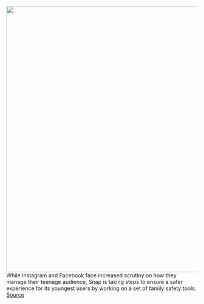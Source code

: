 <img src='https://cdn.vox-cdn.com/thumbor/N_O22IUdOu_CbK0ci7GPV3fTcJE=/0x0:2040x1360/1200x800/filters:focal(857x517:1183x843)/cdn.vox-cdn.com/uploads/chorus_image/image/70028253/akrales_160302_1497_A_0001.0.jpg' width='700px' /><br/>
While Instagram and Facebook face increased scrutiny on how they manage their teenage audience, Snap is taking steps to ensure a safer experience for its youngest users by working on a set of family safety tools.
<a href='https://www.theverge.com/2021/10/21/22738258/snap-privacy-parental-controls-social-media-hygiene-teens-kids-evan-spiegel-instagram-safety'> Source <a/>